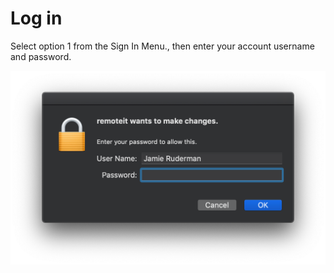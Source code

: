 # Log in

Select option 1 from the Sign In Menu., then enter your account username and password.

![](../../.gitbook/assets/image%20%2887%29.png)


